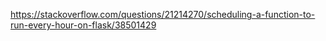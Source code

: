https://stackoverflow.com/questions/21214270/scheduling-a-function-to-run-every-hour-on-flask/38501429

